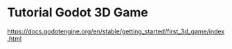 # Tutorial Godot 3D Game
 https://docs.godotengine.org/en/stable/getting_started/first_3d_game/index.html
